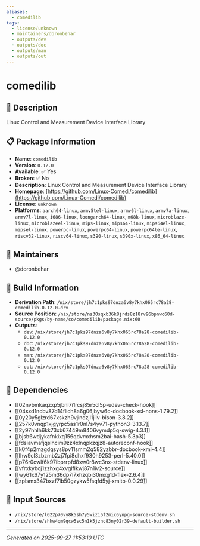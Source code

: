 ```yaml
---
aliases:
  - comedilib
tags:
  - license/unknown
  - maintainers/doronbehar
  - outputs/dev
  - outputs/doc
  - outputs/man
  - outputs/out
---
```


# comedilib

## 📝 Description

Linux Control and Measurement Device Interface Library

## 📋 Package Information

- **Name**: `comedilib`
- **Version**: `0.12.0`
- **Available**: ✅ Yes
- **Broken**: ✅ No
- **Description**: Linux Control and Measurement Device Interface Library
- **Homepage**: [https://github.com/Linux-Comedi/comedilib](https://github.com/Linux-Comedi/comedilib)
- **License**: `unknown`
- **Platforms**: `aarch64-linux`, `armv5tel-linux`, `armv6l-linux`, `armv7a-linux`, `armv7l-linux`, `i686-linux`, `loongarch64-linux`, `m68k-linux`, `microblaze-linux`, `microblazeel-linux`, `mips-linux`, `mips64-linux`, `mips64el-linux`, `mipsel-linux`, `powerpc-linux`, `powerpc64-linux`, `powerpc64le-linux`, `riscv32-linux`, `riscv64-linux`, `s390-linux`, `s390x-linux`, `x86_64-linux`
## 👥 Maintainers

- @doronbehar


## 🔧 Build Information

- **Derivation Path**: `/nix/store/jh7c1pks97dnza6v8y7khx065rc78a28-comedilib-0.12.0.drv`
- **Source Position**: `/nix/store/ns30sqxb36k8jrds8z18rv96bpnwc60d-source/pkgs/by-name/co/comedilib/package.nix:60`
- **Outputs**:
  - `dev`:  `/nix/store/jh7c1pks97dnza6v8y7khx065rc78a28-comedilib-0.12.0`
  - `doc`:  `/nix/store/jh7c1pks97dnza6v8y7khx065rc78a28-comedilib-0.12.0`
  - `man`:  `/nix/store/jh7c1pks97dnza6v8y7khx065rc78a28-comedilib-0.12.0`
  - `out`:  `/nix/store/jh7c1pks97dnza6v8y7khx065rc78a28-comedilib-0.12.0`

## 🔗 Dependencies

- [[02nvbmkaqzxp5jbnl7i1rcsj85r5cl5p-udev-check-hook]]
- [[04sxd1ncbv87d14flich8a6g06jbyw6c-docbook-xsl-nons-1.79.2]]
- [[0y20y5glzrd67xskzh9vjindzjl1jiiv-bison-3.8.2]]
- [[257k0vnqp1xjgyrpc5as1r0nl7s4yv71-python3-3.13.7]]
- [[2y97hhlh6kk73xb67449m8406vymdp5q-swig-4.3.1]]
- [[bjsb6wdjykafnkixq156qdvmxhsm2bai-bash-5.3p3]]
- [[fdsiavmafjqslhcim9zz4xlnqpkzqjz8-autoreconf-hook]]
- [[k0f4p2mzgdqsys8pv11smm2q582yzbbr-docbook-xml-4.4]]
- [[lhw9cl3zbzmb2zj7fpi8dhxf930h9253-perl-5.40.0]]
- [[p76r0cwlf6k97ibprrpfd8xw0r8wc3nx-stdenv-linux]]
- [[vfrxkybcj1zzhxg4xvglflkwj87n1iv2-source]]
- [[wy61x67y125m36dp7l7xhzqbi30mxg1d-flex-2.6.4]]
- [[zplsmx347bxzf7lb50gzykw5fsqfd5yj-xmlto-0.0.29]]

## 📁 Input Sources

- `/nix/store/l622p70vy8k5sh7y5wizi5f2mic6ynpg-source-stdenv.sh`
- `/nix/store/shkw4qm9qcw5sc5n1k5jznc83ny02r39-default-builder.sh`

---
*Generated on 2025-09-27 11:53:10 UTC*
